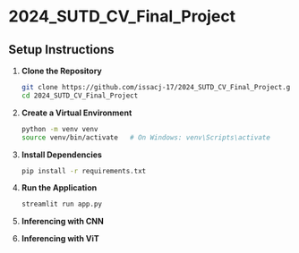 # 2024_SUTD_CV_Final_Project

## Setup Instructions

1. **Clone the Repository**
   ```bash
   git clone https://github.com/issacj-17/2024_SUTD_CV_Final_Project.git
   cd 2024_SUTD_CV_Final_Project
   ```

2. **Create a Virtual Environment**
   ```bash
   python -m venv venv
   source venv/bin/activate   # On Windows: venv\Scripts\activate
   ```

3. **Install Dependencies**
   ```bash
   pip install -r requirements.txt
   ```

4. **Run the Application**
   ```bash
   streamlit run app.py
   ```

5. **Inferencing with CNN**

6. **Inferencing with ViT**